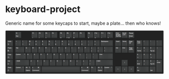 # keyboard-project
Generic name for some keycaps to start, maybe a plate... then who knows!

![Keyboard Layout](/layout.png)
